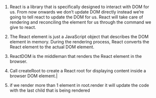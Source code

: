 ###
1. React is a library that is specifically designed to interact with DOM for us. From now onwards we don’t update DOM directly instead we’re going to tell react to update the DOM for us. React will take care of rendering and reconciling the element for us through the command we give to react.

2. The React element is just a JavaScript object that describes the DOM element in memory. During the rendering process, React converts the React element to the actual DOM element.

3.  ReactDOM is the middleman that renders the React element in the browser.

4. Call createRoot to create a React root for displaying content inside a browser DOM element.|

5. if we render more than 1 element in root.render it will update the code with the last child that is being rendered